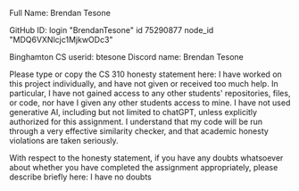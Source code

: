 Full Name: Brendan Tesone

GitHub ID:
login	"BrendanTesone"
id	75290877
node_id	"MDQ6VXNlcjc1MjkwODc3"

Binghamton CS userid: btesone
Discord name: Brendan Tesone

Please type or copy the CS 310 honesty statement here:
I have worked on this project individually, and have not given or received too much help. In particular, I have not gained access to any other students' repositories, files, or code, nor have I given any other students access to mine. I have not used generative AI, including but not limited to chatGPT, unless explicitly authorized for this assignment. I understand that my code will be run through a very effective similarity checker, and that academic honesty violations are taken seriously.

With respect to the honesty statement, if you have any doubts whatsoever 
about whether you have completed the assignment appropriately, 
please describe briefly here:
I have no doubts


